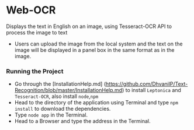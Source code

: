 # Web-OCR

Displays the text in English on an image, using Tesseract-OCR API to process the image to text
- Users can upload the image from the local system and the text on the image will be displayed in a panel box in the same format as in the image.



### Running the Project
- Go through the [InstallationHelp.md] (https://github.com/DhvanilP/Text-Recognition/blob/master/InstallationHelp.md) to install ```Leptonica``` and ```Tesseract-OCR```, also install ```node```,```npm```
- Head to the directory of the application using Terminal and type ```npm install```  to download the dependencies.
- Type ```node app``` in the Terminal.
- Head to a Browser and type the address in the Terminal.
